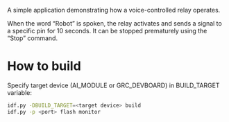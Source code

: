 A simple application demonstrating how a voice-controlled relay operates. 

When the word “Robot” is spoken, the relay activates and sends a signal to a specific pin for 10 seconds. It can be stopped prematurely using the “Stop” command.


# How to build
Specify target device (AI_MODULE or GRC_DEVBOARD) in BUILD_TARGET variable:
```bash
idf.py -DBUILD_TARGET=<target device> build
idf.py -p <port> flash monitor
```
